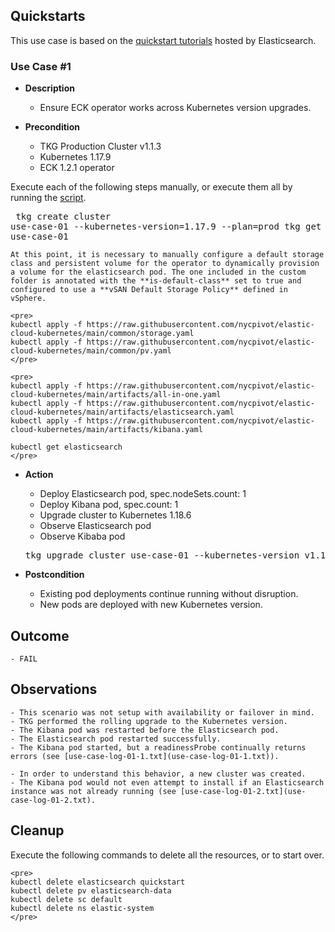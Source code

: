## Quickstarts

This use case is based on the [quickstart tutorials](https://www.elastic.co/guide/en/cloud-on-k8s/current/k8s-quickstart.html) hosted by Elasticsearch.

### Use Case #1

  - **Description**
    - Ensure ECK operator works across Kubernetes version upgrades.

  - **Precondition**
    - TKG Production Cluster v1.1.3
    - Kubernetes 1.17.9
    - ECK 1.2.1 operator

Execute each of the following steps manually, or execute them all by running the [script](script.sh).
    <pre>
    tkg create cluster use-case-01 --kubernetes-version=1.17.9 --plan=prod
    tkg get credentials use-case-01
    </pre>
    
    At this point, it is necessary to manually configure a default storage class and persistent volume for the operator to dynamically provision a volume for the elasticsearch pod. The one included in the custom folder is annotated with the **is-default-class** set to true and configured to use a **vSAN Default Storage Policy** defined in vSphere.
    
    <pre>
    kubectl apply -f https://raw.githubusercontent.com/nycpivot/elastic-cloud-kubernetes/main/common/storage.yaml
    kubectl apply -f https://raw.githubusercontent.com/nycpivot/elastic-cloud-kubernetes/main/common/pv.yaml
    </pre>
    
    <pre>
    kubectl apply -f https://raw.githubusercontent.com/nycpivot/elastic-cloud-kubernetes/main/artifacts/all-in-one.yaml
    kubectl apply -f https://raw.githubusercontent.com/nycpivot/elastic-cloud-kubernetes/main/artifacts/elasticsearch.yaml
    kubectl apply -f https://raw.githubusercontent.com/nycpivot/elastic-cloud-kubernetes/main/artifacts/kibana.yaml
    
    kubectl get elasticsearch
    </pre>
    
  - **Action**
    - Deploy Elasticsearch pod, spec.nodeSets.count: 1
    - Deploy Kibana pod, spec.count: 1
    - Upgrade cluster to Kubernetes 1.18.6
    - Observe Elasticsearch pod
    - Observe Kibaba pod
    
    <pre>
    tkg upgrade cluster use-case-01 --kubernetes-version v1.18.6
    </pre>
    
  - **Postcondition**
    - Existing pod deployments continue running without disruption.
	- New pods are deployed with new Kubernetes version.
	
## Outcome

	- FAIL

## Observations

	- This scenario was not setup with availability or failover in mind.
	- TKG performed the rolling upgrade to the Kubernetes version.
	- The Kibana pod was restarted before the Elasticsearch pod.
	- The Elasticsearch pod restarted successfully.
	- The Kibana pod started, but a readinessProbe continually returns errors (see [use-case-log-01-1.txt](use-case-log-01-1.txt)).
	
	- In order to understand this behavior, a new cluster was created.
	- The Kibana pod would not even attempt to install if an Elasticsearch instance was not already running (see [use-case-log-01-2.txt](use-case-log-01-2.txt).

## Cleanup

Execute the following commands to delete all the resources, or to start over.

    <pre>
    kubectl delete elasticsearch quickstart
    kubectl delete pv elasticsearch-data
    kubectl delete sc default
    kubectl delete ns elastic-system
    </pre>
